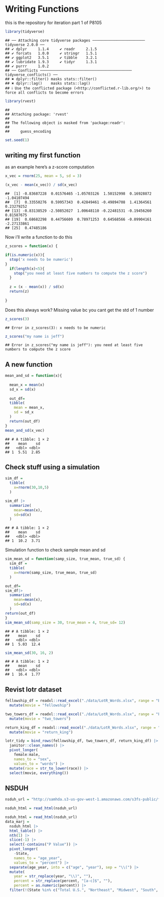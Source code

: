 Writing Functions
================

this is the repository for iteration part 1 of P8105

``` r
library(tidyverse)
```

    ## ── Attaching core tidyverse packages ──────────────────────── tidyverse 2.0.0 ──
    ## ✔ dplyr     1.1.4     ✔ readr     2.1.5
    ## ✔ forcats   1.0.0     ✔ stringr   1.5.1
    ## ✔ ggplot2   3.5.1     ✔ tibble    3.2.1
    ## ✔ lubridate 1.9.3     ✔ tidyr     1.3.1
    ## ✔ purrr     1.0.2     
    ## ── Conflicts ────────────────────────────────────────── tidyverse_conflicts() ──
    ## ✖ dplyr::filter() masks stats::filter()
    ## ✖ dplyr::lag()    masks stats::lag()
    ## ℹ Use the conflicted package (<http://conflicted.r-lib.org/>) to force all conflicts to become errors

``` r
library(rvest)
```

    ## 
    ## Attaching package: 'rvest'
    ## 
    ## The following object is masked from 'package:readr':
    ## 
    ##     guess_encoding

``` r
set.seed(1)
```

## writing my first function

as an example here’s a z-score computation

``` r
x_vec = rnorm(25, mean = 5, sd = 3)

(x_vec - mean(x_vec)) / sd(x_vec)
```

    ##  [1] -0.83687228  0.01576465 -1.05703126  1.50152998  0.16928872 -1.04107494
    ##  [7]  0.33550276  0.59957343  0.42849461 -0.49894708  1.41364561  0.23279252
    ## [13] -0.83138529 -2.50852027  1.00648110 -0.22481531 -0.19456260  0.81587675
    ## [19]  0.68682298  0.44756609  0.78971253  0.64568566 -0.09904161 -2.27133861
    ## [25]  0.47485186

Now i’ll write a function to do this

``` r
z_scores = function(x) {

if(is.numeric(x)){
  stop('x needs to be numeric')
}
  if(length(x)<5){
    stop("you need at least five numbers to compute the z score")
  }
  
  z = (x - mean(x)) / sd(x)
  return(z)
  
}
```

Does this always work? Missing value bc you cant get the std of 1 number

``` r
z_scores(3)
```

    ## Error in z_scores(3): x needs to be numeric

``` r
z_scores("my name is jeff")
```

    ## Error in z_scores("my name is jeff"): you need at least five numbers to compute the z score

## A new function

``` r
mean_and_sd = function(x){
  
  mean_x = mean(x)
  sd_x = sd(x)
  
  out_df=
  tibble(
    mean = mean_x, 
    sd = sd_x
  )
  return(out_df)
}
mean_and_sd(x_vec)
```

    ## # A tibble: 1 × 2
    ##    mean    sd
    ##   <dbl> <dbl>
    ## 1  5.51  2.85

## Check stuff using a simulation

``` r
sim_df =
  tibble(
    x=rnorm(30,10,5)
  )

sim_df |>
  summarize(
    mean=mean(x),
    sd=sd(x)
  )
```

    ## # A tibble: 1 × 2
    ##    mean    sd
    ##   <dbl> <dbl>
    ## 1  10.2  3.71

Simulation function to check sample mean and sd

``` r
sim_mean_sd = function(samp_size, true_mean, true_sd) {
  sim_df =
  tibble(
    x=rnorm(samp_size, true_mean, true_sd)
  )

out_df=
sim_df|>
  summarize(
    mean=mean(x),
    sd=sd(x)
  )
return(out_df)
}
sim_mean_sd(samp_size = 30, true_mean = 4, true_sd= 12)
```

    ## # A tibble: 1 × 2
    ##    mean    sd
    ##   <dbl> <dbl>
    ## 1  5.03  12.4

``` r
sim_mean_sd(30, 16, 2)
```

    ## # A tibble: 1 × 2
    ##    mean    sd
    ##   <dbl> <dbl>
    ## 1  16.4  1.77

## Revist lotr dataset

``` r
fellowship_df = readxl::read_excel("./data/LotR_Words.xlsx", range = "B3:D6") |>
  mutate(movie = "fellowship")

two_towers_df = readxl::read_excel("./data/LotR_Words.xlsx", range = "F3:H6") |>
  mutate(movie = "two_towers")

return_king_df = readxl::read_excel("./data/LotR_Words.xlsx", range = "J3:L6") |>
  mutate(movie = "return_king")
```

``` r
lotr_tidy = bind_rows(fellowship_df, two_towers_df, return_king_df) |>
  janitor::clean_names() |>
  pivot_longer(
    female:male,
    names_to = "sex",
    values_to = "words") |> 
  mutate(race = str_to_lower(race)) |> 
  select(movie, everything()) 
```

## NSDUH

``` r
nsduh_url = "http://samhda.s3-us-gov-west-1.amazonaws.com/s3fs-public/field-uploads/2k15StateFiles/NSDUHsaeShortTermCHG2015.htm"

nsduh_html = read_html(nsduh_url)

nsduh_html = read_html(nsduh_url)
data_marj = 
  nsduh_html |> 
  html_table() |> 
  nth(1) |>
  slice(-1) |> 
  select(-contains("P Value")) |>
  pivot_longer(
    -State,
    names_to = "age_year", 
    values_to = "percent") |>
  separate(age_year, into = c("age", "year"), sep = "\\(") |>
  mutate(
    year = str_replace(year, "\\)", ""),
    percent = str_replace(percent, "[a-c]$", ""),
    percent = as.numeric(percent)) |>
  filter(!(State %in% c("Total U.S.", "Northeast", "Midwest", "South", "West")))
```
